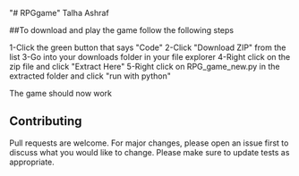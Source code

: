 "# RPGgame" 
Talha Ashraf

##To download and play the game follow the following steps

1-Click the green button that says "Code"
2-Click "Download ZIP" from the list 
3-Go into your downloads folder in your file explorer
4-Right click on the zip file and click "Extract Here"
5-Right click on RPG_game_new.py in the extracted folder and click "run with python"

The game should now work


## Contributing
Pull requests are welcome. For major changes, please open an issue first to discuss what you would like to change. Please make sure to update tests as appropriate.  